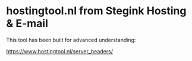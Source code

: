 # hostingtool.nl from Stegink Hosting & E-mail

This tool has been built for advanced understanding:

https://www.hostingtool.nl/server_headers/
